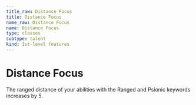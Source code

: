 ```yaml
---
title_raw: Distance Focus
title: Distance Focus
name_raw: Distance Focus
name: Distance Focus
type: classes
subtype: talent
kind: 1st-level features
---
```


# Distance Focus

The ranged distance of your abilities with the Ranged and Psionic keywords increases by 5.
